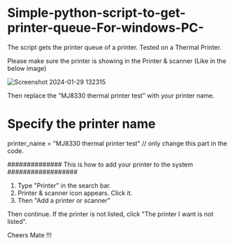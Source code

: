# Simple-python-script-to-get-printer-queue-For-windows-PC-
The script gets the printer queue of a printer. Tested on a Thermal Printer. 

Please make sure the printer is showing in the Printer & scanner (Like in the below image)

![Screenshot 2024-01-29 132315](https://github.com/JanaBan99/Simple-python-script-to-get-printer-queue-For-windows-PC-/assets/95229070/af8f55eb-202d-496d-80c0-430397f0feb9)

Then replace the "MJ8330 thermal printer test" with your printer name.

# Specify the printer name
printer_name = "MJ8330 thermal printer test"    // only change this part in the code.


############## This is how to add your printer to the system ##################

1. Type "Printer" in the search bar.
2. Printer & scanner icon appears. Click it.
3. Then "Add a printer or scanner"
   
Then continue. 
If the printer is not listed, click "The printer I want is not listed".

Cheers Mate !!!

